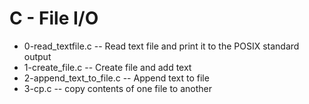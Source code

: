 # C - File I/O
- 0-read_textfile.c -- Read text file and print it to the POSIX standard output
- 1-create_file.c -- Create file and add text
- 2-append_text_to_file.c -- Append text to file
- 3-cp.c -- copy contents of one file to another
